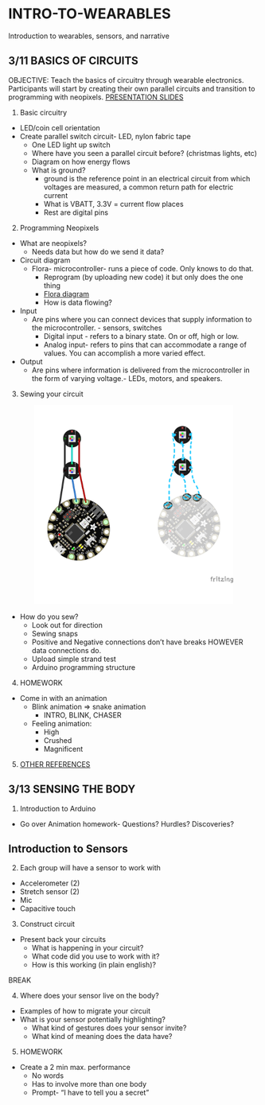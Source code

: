 # INTRO-TO-WEARABLES
Introduction to wearables, sensors, and narrative

## 3/11 BASICS OF CIRCUITS 
OBJECTIVE: Teach the basics of circuitry through wearable electronics. Participants will start by creating their own parallel circuits and transition to programming with neopixels. 
[PRESENTATION SLIDES](https://docs.google.com/presentation/d/1wLszAbNCf_Xq_jpfsa_EkXWA_PH6H4VORgawnll-k4c/edit?usp=sharing)

1. Basic circuitry 
  - LED/coin cell orientation
  - Create parallel switch circuit- LED, nylon fabric tape
    - One LED light up switch
    - Where have you seen a parallel circuit before? (christmas lights, etc)
    - Diagram on how energy flows
    - What is ground?
      - ground is the reference point in an electrical circuit from which voltages are measured, a common return path for             electric current
      - What is VBATT, 3.3V = current flow places
      - Rest are digital pins 
2. Programming Neopixels
  - What are neopixels? 
    - Needs data but how do we send it data? 
  - Circuit diagram
    - Flora- microcontroller- runs a piece of code. Only knows to do that.
      - Reprogram (by uploading new code) it but only does the one thing
      - [Flora diagram](https://learn.adafruit.com/assets/2845)
      - How is data flowing?
  - Input
      - Are pins where you can connect devices that supply information to the microcontroller. - sensors, switches
          - Digital input - refers to a binary state. On or off, high or low. 
          - Analog input- refers to pins that can accommodate a range of values. You can accomplish a more varied effect.
  - Output
      - Are pins where information is delivered from the microcontroller in the form of varying voltage.- LEDs, motors, and         speakers. 
      
3. Sewing your circuit
  
  <p align="center"> 
  <img src="https://github.com/unoseistres/INTRO-TO-WEARABLES/blob/master/neopixels/flora%20neopixel%20diagrams.png" width="400">
  </p>
  
  - How do you sew?
    - Look out for direction
    - Sewing snaps
    - Positive and Negative connections don’t have breaks HOWEVER data connections do. 
    - Upload simple strand test
    - Arduino programming structure  
    
4. HOMEWORK
  - Come in with an animation
    - Blink animation ⇒ snake animation 
      - INTRO, BLINK, CHASER 
    - Feeling animation: 	
      - High
      - Crushed
      - Magnificent 
5. [OTHER REFERENCES](https://playground.arduino.cc/uploads/Main/arduino_comic_v0004.pdf)

## 3/13 SENSING THE BODY 
1. Introduction to Arduino
  - Go over Animation homework- Questions? Hurdles? Discoveries?

## Introduction to Sensors
2. Each group will have a sensor to work with
 - Accelerometer (2)
 - Stretch sensor (2)
 - Mic
 - Capacitive touch

3. Construct circuit  
 - Present back your circuits
    - What is happening in your circuit?
    - What code did you use to work with it?
    - How is this working (in plain english)?

BREAK

4. Where does your sensor live on the body?
 - Examples of how to migrate your circuit  
 - What is your sensor potentially highlighting?
    - What kind of gestures does your sensor invite?
    - What kind of meaning does the data have? 

5. HOMEWORK
  - Create a 2 min max. performance
    - No words
    - Has to involve more than one body
    - Prompt- “I have to tell you a secret”


